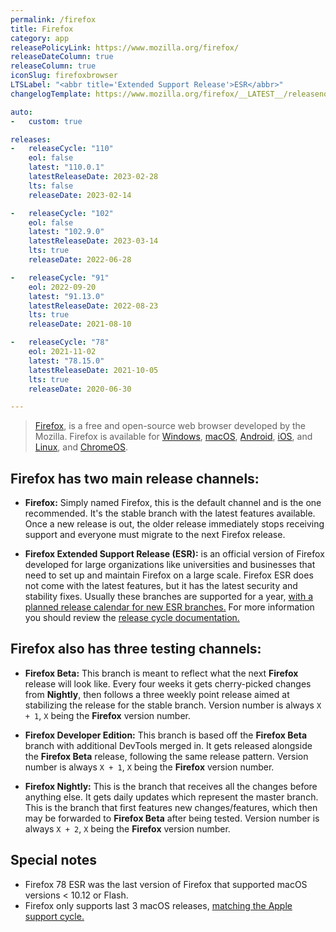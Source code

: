 ```yaml
---
permalink: /firefox
title: Firefox
category: app
releasePolicyLink: https://www.mozilla.org/firefox/
releaseDateColumn: true
releaseColumn: true
iconSlug: firefoxbrowser
LTSLabel: "<abbr title='Extended Support Release'>ESR</abbr>"
changelogTemplate: https://www.mozilla.org/firefox/__LATEST__/releasenotes/

auto:
-   custom: true

releases:
-   releaseCycle: "110"
    eol: false
    latest: "110.0.1"
    latestReleaseDate: 2023-02-28
    lts: false
    releaseDate: 2023-02-14

-   releaseCycle: "102"
    eol: false
    latest: "102.9.0"
    latestReleaseDate: 2023-03-14
    lts: true
    releaseDate: 2022-06-28

-   releaseCycle: "91"
    eol: 2022-09-20
    latest: "91.13.0"
    latestReleaseDate: 2022-08-23
    lts: true
    releaseDate: 2021-08-10

-   releaseCycle: "78"
    eol: 2021-11-02
    latest: "78.15.0"
    latestReleaseDate: 2021-10-05
    lts: true
    releaseDate: 2020-06-30

---
```


> [Firefox](https://www.mozilla.org/firefox/browsers/), is a free and open-source web browser developed by the Mozilla. Firefox is available for [Windows][ff-win], [macOS][ff-mac], [Android][ff-android], [iOS][ff-ios], and [Linux][ff-linux], and [ChromeOS][ff-chromeos].

## Firefox has two main release channels:

 - **Firefox:** Simply named Firefox, this is the default channel and is the one recommended. It's the stable branch with the latest features available. Once a new release is out, the older release immediately stops receiving support and everyone must migrate to the next Firefox release.

 - **Firefox Extended Support Release (ESR):** is an official version of Firefox developed for large organizations like universities and businesses that need to set up and maintain Firefox on a large scale. Firefox ESR does not come with the latest features, but it has the latest security and stability fixes. Usually these branches are supported for a year, [with a planned release calendar for new ESR branches.](https://wiki.mozilla.org/Release_Management/Calendar) For more information you should review the [release cycle documentation.](https://support.mozilla.org/kb/firefox-esr-release-cycle)

## Firefox also has three testing channels:

- **Firefox Beta:** This branch is meant to reflect what the next **Firefox** release will look like. Every four weeks it gets cherry-picked changes from **Nightly**, then follows a three weekly point release aimed at stabilizing the release for the stable branch. Version number is always `X + 1`, `X` being the **Firefox** version number.

- **Firefox Developer Edition:** This branch is based off the **Firefox Beta** branch with additional DevTools merged in. It gets released alongside the **Firefox Beta** release, following the same release pattern. Version number is always `X + 1`, `X` being the **Firefox** version number.

- **Firefox Nightly:** This is the branch that receives all the changes before anything else. It gets daily updates which represent the master branch. This is the branch that first features new changes/features, which then may be forwarded to **Firefox Beta** after being tested. Version number is always `X + 2`, `X` being the **Firefox** version number.

## Special notes

- Firefox 78 ESR was the last version of Firefox that supported macOS versions < 10.12 or Flash.
- Firefox only supports last 3 macOS releases, [matching the Apple support cycle.](https://support.mozilla.org/kb/firefox-mac-osx-users-esr)

[ff-win]: https://support.mozilla.org/kb/how-install-firefox-windows
[ff-android]: https://support.mozilla.org/products/mobile
[ff-ios]: https://support.mozilla.org/products/ios
[ff-mac]: https://support.mozilla.org/kb/how-download-and-install-firefox-mac
[ff-linux]: https://support.mozilla.org/kb/install-firefox-linux
[ff-chromeos]: https://support.mozilla.org/kb/run-firefox-chromeos
